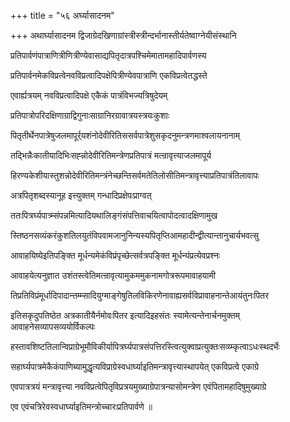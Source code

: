 +++
title = "५६ अर्घ्यासादनम"

+++
अथार्घ्यासादनम द्विजाग्रेदखिणाग्रांस्त्रीस्त्रीन्दर्भानास्तीर्यतेष्वाग्नेयीसंस्थानि

प्रतिपार्वणंपात्राणित्रीणित्रीण्येवासाद्यपितृदात्रपश्चिमेमातामहादिपार्वणस्य

प्रतिपार्वनमेकविप्रत्वेनवविप्रत्वादिपक्षेपित्रीण्येवपात्राणि एकविप्रत्वेतद्धस्ते

एवार्ह्यत्रयम् नवविप्रत्वादिपक्षे एकैकं पात्रंविभज्यत्रिषुदेयम्

प्रतिपात्रोपरिदक्षिणाग्राद्विगुनाःसाग्रानिरग्रावात्रयस्त्रयःकुशाः

पितृतीर्थेनपात्रेषुजलमापूर्र्यशंनोदेवीरितिससर्वपात्रेशुसकृदनुमन्त्रणमाश्वलायनानाम्

तद्भिन्नैःकातीयादिभिःसह्न्नोदेवीरितिमन्त्रेणप्रतिपात्रं मत्न्रावृत्त्याजलमापूर्य

हिरण्यकेशीयास्तुशन्नोदेवीरितिमन्त्रंनेच्छन्तिसर्वमतेतिलोसीतिमन्त्रावृत्त्याप्रतिपात्रंतिलावापः

अत्रपितृशब्दस्यानूह इत्त्युक्तम् गन्धादिप्रक्षेपःप्राग्वत्

ततःपित्रर्घ्यपात्र्म्संपन्नमित्यादियथालिङ्गंसंपत्तिवाचयित्वापोदत्वादक्षिणामुख

स्तिष्ठनसव्यंकरंकुशतिलयुतंविपवामजानुनिन्यस्यपितृप्तिआमहादीन्द्वीत्यान्तानुचार्यभवत्सु

आवाहयिष्येइतिपङ्क्ति मूर्धन्यमेकंविप्रंपृच्छेत्सर्वत्रपङ्क्ति मूर्धन्यंप्रत्येवप्रश्नः

आवाहयेत्यनुज्ञात उशंतस्त्वेतिमत्न्रावृत्यामुकममुकनामगोत्ररूपमावाहयामी

तिप्रतिविप्रंमूर्धादिपादान्तम्म्सादियुग्माङ्गेषुतिलविकिरणेनावाह्यसर्वविप्रावाहनान्तेआयंतुनःपितर

इतिसकृदुपतिष्ठेत अत्रकातीयैर्नमोवःपितर इत्यादिइहसंतः स्यामेत्यन्तेनार्चनमुक्तम् आवाहनेसव्यापसव्ययोर्विकल्पः

हस्तावशिष्टतिलान्विप्राग्रेभूमौविकीर्यापित्रर्घ्यपात्रसंपत्तिरस्त्वित्युक्वाप्रत्युक्तःसव्य्म्कृत्वाऽधःस्थदर्भेः

सहार्घ्यपात्रमेकैकंपाणिब्यामुद्धृत्यविप्राग्रेस्वधार्घ्याइतिमन्त्रावृत्त्यास्थापयेत् एकविप्रत्वे एकाग्रे

एवपात्रत्रयं मन्त्रावृत्त्या नवविप्रत्वेपितृविप्रत्रयमुख्याग्रेपात्रन्यासोमन्त्रेण एवंपितामहादिषुमुख्याग्रे

एव एवंचत्रिरेवस्वधार्घ्याइतिमन्त्रोच्चारःप्रतिपार्वणे ॥
